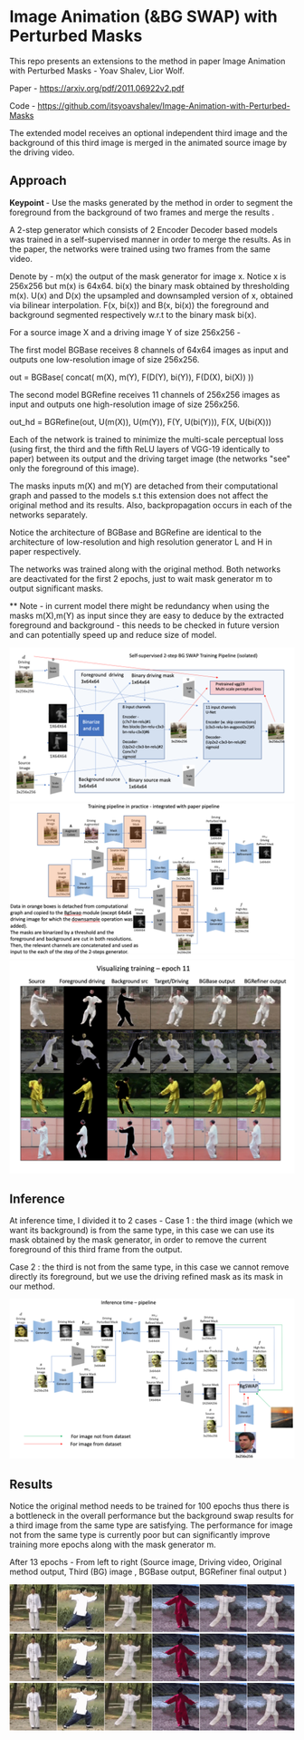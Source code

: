 <h1> Image Animation (&BG SWAP) with Perturbed Masks </h1>


This repo presents an extensions to the method in paper Image Animation with Perturbed Masks - Yoav Shalev, Lior Wolf.


Paper - https://arxiv.org/pdf/2011.06922v2.pdf


Code - https://github.com/itsyoavshalev/Image-Animation-with-Perturbed-Masks

The extended model receives an optional independent third image and the background of this third image is merged in the animated source image by the driving video.


<h2> Approach </h2>


<b> Keypoint </b> - Use the masks generated by the method in order to segment the foreground from the background of two frames and merge the results .


A 2-step generator which consists of 2 Encoder Decoder based models was trained in a self-supervised manner in order to merge the results. As in the paper, the networks were trained using two frames from the same video.


Denote by  - m(x) the output of the mask generator for image x. Notice x is 256x256 but m(x) is 64x64.
            bi(x) the binary mask obtained by thresholding m(x).
            U(x) and D(x) the upsampled and downsampled version of x, obtained via bilinear interpolation.
            F(x, bi(x)) and B(x, bi(x)) the foreground and background segmented respectively w.r.t to the binary mask bi(x).


For a source image X and a driving image Y of size 256x256 -


The first model BGBase receives 8 channels of 64x64 images as input and outputs one low-resolution image of size 256x256.


out = BGBase(  concat( m(X), m(Y), F(D(Y), bi(Y)), F(D(X), bi(X)) ))


The second model BGRefine receives 11 channels of 256x256 images as input and outputs one high-resolution image of size 256x256.


out_hd = BGRefine(out, U(m(X)), U(m(Y)),  F(Y, U(bi(Y))), F(X, U(bi(X)))


Each of the network is trained to minimize the multi-scale perceptual loss (using first, the third and the fifth ReLU layers of VGG-19 identically to paper) between its output and the driving target image (the networks "see" only the foreground of this image).


The masks inputs m(X) and m(Y) are detached from their computational graph and passed to the models s.t this extension does not affect the original method and its results.
Also, backpropagation occurs in each of the networks separately.


Notice the architecture of BGBase and BGRefine are identical to the architecture of low-resolution and high resolution generator L and H in paper respectively.


The networks was trained along with the original method. Both networks are deactivated for the first 2 epochs, just to wait mask generator m to output significant masks. 


** Note - in current model there might be redundancy when using the masks m(X),m(Y) as input since they are easy to deduce by the extracted foreground and background - this needs to be checked in future version and can potentially speed up and reduce size of model.


![Alt text](imgs/isolated.png?raw=true "pipeline")
![Alt text](imgs/original.png?raw=true "original")
![Alt text](imgs/epoch_11.png?raw=true "epoch 11")

<h2> Inference </h2>

At inference time, I divided it to 2 cases - 
Case 1 : the third image (which we want its background) is from the same type, in this case we can use its mask obtained by the mask generator, in order to remove the current 
foreground of this third frame from the output.

Case 2 : the third is not from the same type, in this case we cannot remove directly its foreground, but we use the driving refined mask as its mask in our method.

![Alt text](imgs/inference.png?raw=true "pipeline")

<h2> Results </h2>

Notice the original method needs to be trained for 100 epochs thus there is a bottleneck in the overall performance but the background swap results for a third image from the same type are satisfying. The performance for image not from the same type is currently poor but can significantly improve training more epochs along with the mask generator m.


After 13 epochs - From left to right
 (Source image, Driving video, Original method output, Third (BG) image , BGBase output, BGRefiner final output )

![Alt Text](imgs/out1.gif)
![Alt Text](imgs/out1.gif)
![Alt Text](imgs/out1.gif)



